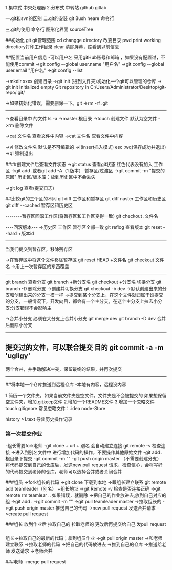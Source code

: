 1.集中式  中央处理器
2.分布式   中转站  github gitlab


一.git和svn的区别
二.git的安装
       git Bush heare  命令行

三.git的使用
命令行
图形化界面  sourceTree

##初始化  git  git管理范围
cd changge directory  改变目录
pwd  print working directiory打印工作目录
clear 清除屏幕，库看到以前信息

##配置当前用户信息
-可以用户名  采用gitHub账号和邮箱   ，如果没有配置过，不能使用commit
->git config --global user.name "用户名"
->git config --global user.email "用户名"
->git config --list

->mkdir xxxx  创建目录
->git init (进到文件夹)初始化一个git可以管理的仓库
-> git init
    Initialized empty Git repository in C:/Users/Administrator/Desktop/git-repo/.git/

 ->如果初始化错误，需要删除一下。git
 ->rm -rf .git

 ----------------------
->查看目录中 的文件 ls -a
    ->master  根目录
->touch 创建文件  默认为空文件
->rm 删除文件

->cat 文件名    查看文件中内容
->cat 文件名    查看文件中内容

->vi   修改文件名 默认是不可编辑的
        ->i(insert插入模式) esc :wq(保存成功并退出)
        ->q!  强制退出



####创建文件后查看文件状态
    ->git status  查看git状态  红色代表没有加入
工作区
    ->git add .或者git add -A（1.版本）
暂存区/过渡区
    ->git commit -m "提交的原因"
历史区/版本库：放到历史区中不会丢失

->git log  查看(提交日志)


##比较git的三个区的不同
git diff  工作区和暂存区
git diff  naster    工作区和历史区
git diff  --cached  暂存区和历史区


--------暂存区回滚工作区(将暂存区和工作区变得一致)
git checkout .文件名

----回滚版本---
->历史区 工作区 暂存区全部一致
git reflog 查看版本
git reset --hard +版本id

--------
当我们提交到暂存区，移除残存区

->在暂存区中将这个文件移除暂存区
git reset HEAD +文件名
git checkout 文件名   ->用上一次暂存区的东西覆盖


----------------------
git branch 查看分支
git branch +新分支名
git checkout +分支名  切换分支
git branch -D   删除分支
->创建并切换分支
git checkout -b dev
->默认创建出来的分支和创建出来的分支一模一样
->提交到某个分支上，在这个文件就归属于谁提交的分支，一般情况下，开发向目，都会有一个主分支，在这个主分支上拉去小分支:分支错误不会影响主


->合并小分支  必须在大分支上合并小分支
git merge dev
git branch -D dev 合并后删除小分支


--------------
提交过的文件，可以联合提交
目的 git commit -a -m 'ugligy'
---------------------
两个合并，并手动解决冲突，保留最终的结果，并再次提交




----------------------
##将本地一个仓库推送到远程仓库
-本地有内容，远程没内容

1.简历一个文件夹，如果当前文件夹是空文件，文件夹是不会被提交的
如果想保留空文件夹，增加.gitkeep文件
2.增加一个README文件
3.增加一个忽略文件 touch gitignore
    常见忽略文件：.idea node-Store







history >1.text 导出历史操作记录


### 第一次提交作业
-组长需要fork老师
-git clone + url + 别名      会自动建立连接 git remote -v  检查连接
->进入到别名文件中 进行增加代码的操作，不要操作其他原始文件
-git add . 根目录下提交
-git commit -m ""
-git push origin master （不需要创建分支）
将代码提交到自己的仓库后，发送new pull request 请求，检查信心，会将写好的代码提交到老师的仓库，老师可以选择合并或者关闭合并


###组员
->fork组长的代码
->git clone  下载到本地
->跟组长建立联系   git remote add teamleader（别名） +组长地址
    ->git Remote -v 检查是否连接正确
    ->git remote rm teamlear .. 如果错误，就删除
->把自己的作业放进去,放到自己对应的组
->git add .
->git commit -m ""
->git pull teamleader master    ->拉取组长的
->git push origin master    推送自己的代码
->new pull request  发送合并请求
->create pull request

###组长 收到作业后
拉取自己的
拉取老师的
更改后再提交给自己
发pull request

###
组长->拉取自己的最新的代码；拿到组员作业
->git pull origin master
->和老师建立联系 ->拉取老师的代码
->把自己的代码放进去
->推到自己的仓库
->推送给老师  发送请求   ->老师合并


###老师
-merge pull request